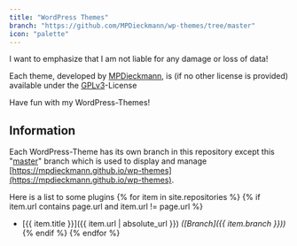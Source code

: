 ```yaml
---
title: "WordPress Themes"
branch: "https://github.com/MPDieckmann/wp-themes/tree/master"
icon: "palette"
---
```

I want to emphasize that I am not liable for any damage or loss of data!

Each theme, developed by [MPDieckmann](https://github.com/MPDieckmann), is (if no other license is provided) available under the [GPLv3](https://www.gnu.org/licenses/gpl-3.0.html)-License

Have fun with my WordPress-Themes!

## Information

Each WordPress-Theme has its own branch in this repository except this "[master](https://github.com/MPDieckmann/wp-themes/tree/master)" branch which is used to display and manage [https://mpdieckmann.github.io/wp-themes](https://mpdieckmann.github.io/wp-themes).

Here is a list to some plugins
{% for item in site.repositories %}
{% if item.url contains page.url and item.url != page.url %}
* [{{ item.title }}]({{ item.url | absolute_url }}) *([Branch]({{ item.branch }}))*
{% endif %}
{% endfor %}
